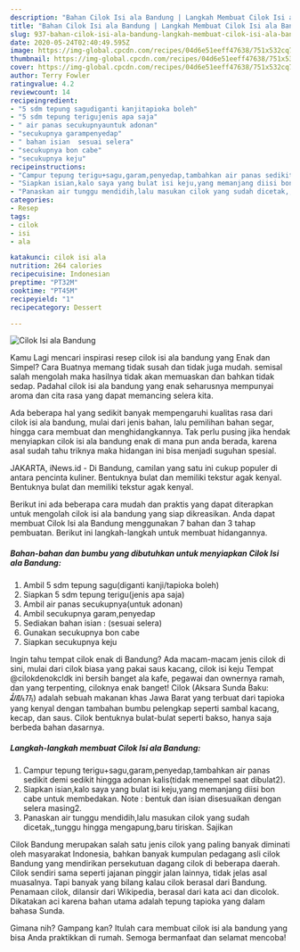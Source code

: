```yaml
---
description: "Bahan Cilok Isi ala Bandung | Langkah Membuat Cilok Isi ala Bandung Yang Enak Dan Mudah"
title: "Bahan Cilok Isi ala Bandung | Langkah Membuat Cilok Isi ala Bandung Yang Enak Dan Mudah"
slug: 937-bahan-cilok-isi-ala-bandung-langkah-membuat-cilok-isi-ala-bandung-yang-enak-dan-mudah
date: 2020-05-24T02:40:49.595Z
image: https://img-global.cpcdn.com/recipes/04d6e51eeff47638/751x532cq70/cilok-isi-ala-bandung-foto-resep-utama.jpg
thumbnail: https://img-global.cpcdn.com/recipes/04d6e51eeff47638/751x532cq70/cilok-isi-ala-bandung-foto-resep-utama.jpg
cover: https://img-global.cpcdn.com/recipes/04d6e51eeff47638/751x532cq70/cilok-isi-ala-bandung-foto-resep-utama.jpg
author: Terry Fowler
ratingvalue: 4.2
reviewcount: 14
recipeingredient:
- "5 sdm tepung sagudiganti kanjitapioka boleh"
- "5 sdm tepung terigujenis apa saja"
- " air panas secukupnyauntuk adonan"
- "secukupnya garampenyedap"
- " bahan isian  sesuai selera"
- "secukupnya bon cabe"
- "secukupnya keju"
recipeinstructions:
- "Campur tepung terigu+sagu,garam,penyedap,tambahkan air panas sedikit demi sedikit hingga adonan kalis(tidak menempel saat dibulat2)."
- "Siapkan isian,kalo saya yang bulat isi keju,yang memanjang diisi bon cabe untuk membedakan. Note : bentuk dan isian disesuaikan dengan selera masing2."
- "Panaskan air tunggu mendidih,lalu masukan cilok yang sudah dicetak,,tunggu hingga mengapung,baru tiriskan. Sajikan"
categories:
- Resep
tags:
- cilok
- isi
- ala

katakunci: cilok isi ala 
nutrition: 264 calories
recipecuisine: Indonesian
preptime: "PT32M"
cooktime: "PT45M"
recipeyield: "1"
recipecategory: Dessert

---
```



![Cilok Isi ala Bandung](https://img-global.cpcdn.com/recipes/04d6e51eeff47638/751x532cq70/cilok-isi-ala-bandung-foto-resep-utama.jpg)

Kamu Lagi mencari inspirasi resep cilok isi ala bandung yang Enak dan Simpel? Cara Buatnya memang tidak susah dan tidak juga mudah. semisal salah mengolah maka hasilnya tidak akan memuaskan dan bahkan tidak sedap. Padahal cilok isi ala bandung yang enak seharusnya mempunyai aroma dan cita rasa yang dapat memancing selera kita.

Ada beberapa hal yang sedikit banyak mempengaruhi kualitas rasa dari cilok isi ala bandung, mulai dari jenis bahan, lalu pemilihan bahan segar, hingga cara membuat dan menghidangkannya. Tak perlu pusing jika hendak menyiapkan cilok isi ala bandung enak di mana pun anda berada, karena asal sudah tahu triknya maka hidangan ini bisa menjadi suguhan spesial.

JAKARTA, iNews.id - Di Bandung, camilan yang satu ini cukup populer di antara pencinta kuliner. Bentuknya bulat dan memiliki tekstur agak kenyal. Bentuknya bulat dan memiliki tekstur agak kenyal.


Berikut ini ada beberapa cara mudah dan praktis yang dapat diterapkan untuk mengolah cilok isi ala bandung yang siap dikreasikan. Anda dapat membuat Cilok Isi ala Bandung menggunakan 7 bahan dan 3 tahap pembuatan. Berikut ini langkah-langkah untuk membuat hidangannya.

<!--inarticleads1-->

##### Bahan-bahan dan bumbu yang dibutuhkan untuk menyiapkan Cilok Isi ala Bandung:

1. Ambil 5 sdm tepung sagu(diganti kanji/tapioka boleh)
1. Siapkan 5 sdm tepung terigu(jenis apa saja)
1. Ambil  air panas secukupnya(untuk adonan)
1. Ambil secukupnya garam,penyedap
1. Sediakan  bahan isian : (sesuai selera)
1. Gunakan secukupnya bon cabe
1. Siapkan secukupnya keju


Ingin tahu tempat cilok enak di Bandung? Ada macam-macam jenis cilok di sini, mulai dari cilok biasa yang pakai saus kacang, cilok isi keju Tempat @cilokdenokcldk ini bersih banget ala kafe, pegawai dan ownernya ramah, dan yang terpenting, ciloknya enak banget! Cilok (Aksara Sunda Baku: ᮎᮤᮜᮧᮊ᮪) adalah sebuah makanan khas Jawa Barat yang terbuat dari tapioka yang kenyal dengan tambahan bumbu pelengkap seperti sambal kacang, kecap, dan saus. Cilok bentuknya bulat-bulat seperti bakso, hanya saja berbeda bahan dasarnya. 

<!--inarticleads2-->

##### Langkah-langkah membuat Cilok Isi ala Bandung:

1. Campur tepung terigu+sagu,garam,penyedap,tambahkan air panas sedikit demi sedikit hingga adonan kalis(tidak menempel saat dibulat2).
1. Siapkan isian,kalo saya yang bulat isi keju,yang memanjang diisi bon cabe untuk membedakan. Note : bentuk dan isian disesuaikan dengan selera masing2.
1. Panaskan air tunggu mendidih,lalu masukan cilok yang sudah dicetak,,tunggu hingga mengapung,baru tiriskan. Sajikan


Cilok Bandung merupakan salah satu jenis cilok yang paling banyak diminati oleh masyarakat Indonesia, bahkan banyak kumpulan pedagang asli cilok Bandung yang mendirikan persekutuan dagang cilok di beberapa daerah. Cilok sendiri sama seperti jajanan pinggir jalan lainnya, tidak jelas asal muasalnya. Tapi banyak yang bilang kalau cilok berasal dari Bandung. Penamaan cilok, dilansir dari Wikipedia, berasal dari kata aci dan dicolok. Dikatakan aci karena bahan utama adalah tepung tapioka yang dalam bahasa Sunda. 

Gimana nih? Gampang kan? Itulah cara membuat cilok isi ala bandung yang bisa Anda praktikkan di rumah. Semoga bermanfaat dan selamat mencoba!
